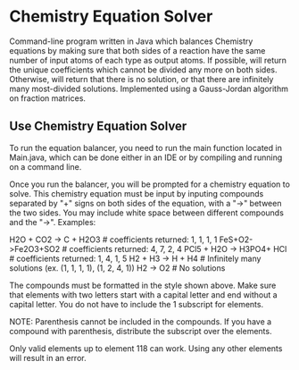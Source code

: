 # Chemistry Equation Solver

Command-line program written in Java which balances Chemistry equations by making sure that both sides of a reaction have the same number of input atoms of each type as output atoms. If possible, will return the unique coefficients which cannot be divided any more on both sides. Otherwise, will return that there is no solution, or that there are infinitely many most-divided solutions. Implemented using a Gauss-Jordan algorithm on fraction matrices.

## Use Chemistry Equation Solver

To run the equation balancer, you need to run the main function located in Main.java, which can be done either in an IDE or by compiling and running on a command line.

Once you run the balancer, you will be prompted for a chemistry equation to solve. This chemistry equation must be input by inputing compounds separated by "+" signs on both sides of the equation, with a "->" between the two sides. You may include white space between different compounds and the "->". Examples:

H2O + CO2 -> C + H2O3         # coefficients returned: 1, 1, 1, 1
FeS+O2->Fe2O3+SO2             # coefficients returned: 4, 7, 2, 4
PCl5    + H2O  -> H3PO4+ HCl  # coefficients returned: 1, 4, 1, 5
H2 + H3 -> H + H4             # Infinitely many solutions (ex. (1, 1, 1, 1), (1, 2, 4, 1))
H2 -> O2                      # No solutions

The compounds must be formatted in the style shown above. Make sure that elements with two letters start with a capital letter and end without a capital letter. You do not have to include the 1 subscript for elements.

NOTE: Parenthesis cannot be included in the compounds. If you have a compound with parenthesis, distribute the subscript over the elements.

Only valid elements up to element 118 can work. Using any other elements will result in an error.
